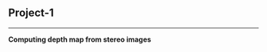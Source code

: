 
## Project-1 
___________________________________________________________________________________________________________________________

**Computing depth map from stereo images**


